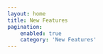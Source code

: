 ```yaml
---
layout: home
title: New Features
pagination:
    enabled: true
    category: 'New Features'
---
```


